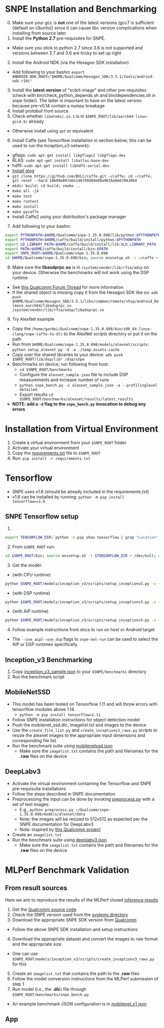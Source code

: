 # SNPE Installation and Benchmarking
0. Make sure your gcc is **not** one of the latest versions (gcc7 is sufficient (default on Ubuntu)) since it can cause libc version complications when installing from source later
1. Install the **Python 2.7** pre-requisites for SNPE.
  - Make sure you stick to python 2.7 since 3.6 is not supported and versions between 2.7 and 3.6 are tricky to set up right
2. Install the Android NDK (via the Hexagon SDK installation)
  - Add following to your bashrc
`export ANDROID_NDK_ROOT="$HOME/Qualcomm/Hexagon_SDK/3.5.1/tools/android-ndk-r19c"`
3. Install the **latest version** of "scikit-image" and other pre-requisites (check with bin/check_python_depends.sh and bin/dependencies.sh in snpe folder). The latter is important to have on the latest version because pre-v0.14 contain a numpy breakage
4. Install protobuf from source
5. Check whether `libatomic.so.1` is in `$SNPE_ROOT/lib/aarch64-linux-gcc4.9/` already
  - Otherwise install using `apt` or equivalent
6. Install Caffe (see Tensorflow installation in section below; this can be used to run the Inception_v3 network):
  - gflags: `sudo apt-get install libgflags2 libgflags-dev`
  - BLAS: `sudo apt-get install libatlas-base-dev`
  - hdf5: `sudo apt-get install libhdf5-serial-dev`
  - [Install glog](https://github.com/google/glog/wiki/Installing-Glog-on-Ubuntu-14.04)
  - `git clone https://github.com/BVLC/caffe.git ~/caffe; cd ~/caffe; git reset --hard 18b09e807a6e146750d84e89a961ba8e678830b4`
  - `mkdir build; cd build; cmake ..`
  - `make all -j4`
  - `make test`
  - `make runtest`
  - `make install`
  - `make pycaffe`
  - Install Caffe2 using your distribution's package manager
7. Add following to your bashrc:
```bash
export PYTHONPATH=$HOME/Qualcomm/snpe-1.35.0.698/lib/python:$PYTHONPATH
export PYTHONPATH=$HOME/caffe/build/install/python:$PYTHONPATH
export LD_LIBRARY_PATH=$HOME/caffe/build/install/lib:$LD_LIBRARY_PATH
export PATH=$HOME/caffe/build/install/bin:$PATH
export SNPE_ROOT=$HOME/Qualcomm/snpe-1.35.0.698
cd $HOME/Qualcomm/snpe-1.35.0.698/bin; source envsetup.sh -c ~/caffe > /dev/null; cd ~
```
8. Make sure the **libasdprpc.so** is in `/system/vendor/lib/rfsa/adsp` on your device. Otherwise the benchmarks will not work using the DSP runtime
  - See [this Qualcomm Forum Thread](https://developer.qualcomm.com/forum/qdn-forums/software/hexagon-dsp-sdk/toolsinstallation/34446) for more information
  - If the shared object is missing copy it from the Hexagon SDK like so: `adb push $HOME/Qualcomm/Hexagon_SDK/3.5.1/libs/common/remote/ship/android_Release_aarch64/libadsprpc.so /system/vendor/lib/rfsa/adsp/libadsprpc.so`
9. Try AlexNet example
  - Copy the `/home/gardei/Qualcomm/snpe-1.35.0.698/bin/x86_64-linux-clang/snpe-caffe-to-dlc` to the AlexNet scripts directory or put it on the path
  - Run from `$HOME/Qualcomm/snpe-1.35.0.698/models/alexnet/scripts`: `python setup_alexnet.py -d -a ./temp-assets-cache`
  - Copy over the shared libraries to your device: `adb push $SNPE_ROOT/lib/dsp/lib* /dsp/snpe`
  - Benchmarks on device; run following from host:
    - `cd $SNPE_ROOT/benchmarks`
    - Configure the `alexnet_sample.json` file to include DSP measurements and increase number of runs
    - `python snpe_bench.py -c alexnet_sample.json -a --profilinglevel detailed`
    - Export results `cd $SNPE_ROOT/benchmarks/alexnet/results/latest_results`
  - **NOTE: add a `-d` flag to the `snpe_bench.py` invocation to debug any errors**

# Installation from Virtual Environment
1. Create a virtual environment from your `$SNPE_ROOT` folder
2. Activate your virtual environment
3. Copy the [requirements.txt](requirements.txt) file to `$SNPE_ROOT`
4. Run: `pip install -r requirements.txt`

# Tensorflow
- SNPE uses v1.6 (should be already included in the requirements.txt)
- v1.6 can be installed by running: `python -m pip install tensorflow==1.6`
## SNPE Tensorflow setup
1.
```bash
export TENSORFLOW_DIR=`python -m pip show tensorflow | grep "Location" | awk '{print $2}'`/tensorflow
```
2. From `$SNPE_ROOT` run:
```bash
cd $SNPE_ROOT/bin; source envsetup.sh -t $TENSORFLOW_DIR > /dev/null; cd -
```
3. Get the model:
- (with CPU runtime)
```bash
python $SNPE_ROOT/models/inception_v3/scripts/setup_inceptionv3.py -a ~/tmpdir -d -r cpu
```
- (with DSP runtime)
```bash
python $SNPE_ROOT/models/inception_v3/scripts/setup_inceptionv3.py -a ~/tmpdir -d -r dsp
```
- (with AIP runtime)
```bash
python $SNPE_ROOT/models/inception_v3/scripts/setup_inceptionv3.py -a ~/tmpdir -d -r aip
```
4. Follow example instructions from docs to run on host or Android target
- The `--use_aip`/`--use_dsp` flags to `snpe-net-run` can be used to select the AIP or DSP runtimes specifically

## Inception_v3 Benchmarking
1. Copy [inception_v3_sample.json](snpe/benchmarks/inception_v3_sample.json) to your `$SNPE/benchmarks` directory
2. Run the benchmark script

## MobileNetSSD
- This model has been tested on Tensorflow 1.11 and will throw errors with tensorflow modules above 1.14.
  - `python -m pip install tensorflow=1.11`
- Follow SNPE installation instructions for object detection model
- Push the mobilenet_ssd.dlc, imagelist.txt and images to the device
- Use the `create_file_list.py` and `create_inceptionv3_raws.py` scripts to resize the alexnet images to the appropriate input dimensions and corresponding file list
- Run the benchmark suite using [mobilenetssd.json](snpe/benchmarks/mobilenetssd.json)
  - Make sure the `imagelist.txt` contains the path and filenames for the **.raw** files on the device

## DeepLabv3
- Activate the virtual environment containing the Tensorflow and SNPE pre-requisuite installations
- Follow the steps described in SNPE documentation
- Preprocessing the input can be done by invoking [preprocess.py](snpe/benchmarks/preprocess.py) with a set of test images:
  - E.g., `python preprocess.py ~/Qualcomm/snpe-1.35.0.698/models/alexnet/data`
  - Note: the images will be resized to 512x512 as expected per the SNPE documentation for DeepLabv3
  - Note: inspired by [this Qualcomm project](https://developer.qualcomm.com/project/image-segmentation-using-deeplabv3)
- Create an `imagelist.txt`
- Run the benchmark suite using [deeplabv3.json](snpe/benchmarks/deeplabv3.json)
  - Make sure the `imagelist.txt` contains the path and filenames for the **.raw** files on the device

# MLPerf Benchmark Validation
## From result sources
Here we aim to reproduce the results of the MLPerf closed [inference results](https://github.com/mlperf/inference_results_v0.5/tree/master/closed/Qualcomm)

1. Get the [Qualcomm source code](https://github.com/mlperf/inference_results_v0.5/blob/master/closed/Qualcomm/code/mobilenet/reference/VERSION.txt)
2. Check the SNPE version used from the [systems directory](https://github.com/mlperf/inference_results_v0.5/blob/master/closed/Qualcomm/systems/SDM855.json)
3. Download the appropriate SNPE SDK version from [Qualcomm](https://developer.qualcomm.com/software/qualcomm-neural-processing-sdk/tools)
  - Follow the above SNPE SDK installation and setup instructions
4. Download the appropriate dataset and convert the images to raw format and the appropriate size
  - One can use `$SNPE_ROOT/models/inception_v3/scripts/create_inceptionv3_raws.py` for this
5. Create an `imagelist.txt` that contains the path to the **.raw** files
6. Follow the model conversion instructions from the MLPerf submission of step 1
7. Run model (i.e., the **.dlc**) file through `$SNPE_ROOT/benchmarks/snpe_bench.py`
  - An example benchmark JSON configuration is in [mobilenet_v1.json](snpe/benchmarks/mobilenet_v1.json)

## App
